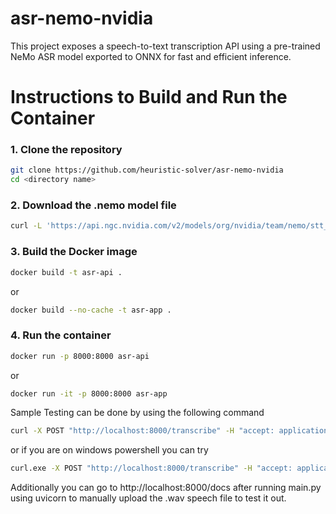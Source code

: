 # asr-nemo-nvidia
This project exposes a speech-to-text transcription API using a pre-trained NeMo ASR model exported to ONNX for fast and efficient inference.

# Instructions to Build and Run the Container

### 1. Clone the repository
```bash
git clone https://github.com/heuristic-solver/asr-nemo-nvidia
cd <directory name>
```

### 2. Download the .nemo model file

```bash
curl -L 'https://api.ngc.nvidia.com/v2/models/org/nvidia/team/nemo/stt_hi_conformer_ctc_medium/1.6.0/files?redirect=true&path=stt_hi_conformer_ctc_medium.nemo' -o 'stt_hi_conformer_ctc_medium.nemo'
```

### 3. Build the Docker image 
```bash
docker build -t asr-api .
```
or 

```bash
docker build --no-cache -t asr-app .
```

### 4. Run the container 
```bash
docker run -p 8000:8000 asr-api
```
or 
```bash
docker run -it -p 8000:8000 asr-app
```

Sample Testing can be done by using the following command 
```bash
curl -X POST "http://localhost:8000/transcribe" -H "accept: application/json" -H "Content-Type: multipart/form-data" -F "file=@your_audio_path.wav"
```
or if you are on windows powershell you can try 
```bash
curl.exe -X POST "http://localhost:8000/transcribe" -H "accept: application/json" -H "Content-Type: multipart/form-data" -F "file=@your_audio_path.wav"
```

Additionally you can go to http://localhost:8000/docs after running main.py using uvicorn to manually upload the .wav speech file to test it out. 
